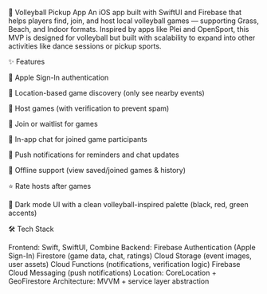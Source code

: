 🏐 Volleyball Pickup App
An iOS app built with SwiftUI and Firebase that helps players find, join, and host local volleyball games — supporting Grass, Beach, and Indoor formats. Inspired by apps like Plei and OpenSport, this MVP is designed for volleyball but built with scalability to expand into other activities like dance sessions or pickup sports.

✨ Features


🔐 Apple Sign-In authentication

📍 Location-based game discovery (only see nearby events)

📝 Host games (with verification to prevent spam)

👥 Join or waitlist for games

💬 In-app chat for joined game participants

🔔 Push notifications for reminders and chat updates

📶 Offline support (view saved/joined games & history)

⭐ Rate hosts after games

🎨 Dark mode UI with a clean volleyball-inspired palette (black, red, green accents)

🛠️ Tech Stack


Frontend: Swift, SwiftUI, Combine
Backend: Firebase
Authentication (Apple Sign-In)
Firestore (game data, chat, ratings)
Cloud Storage (event images, user assets)
Cloud Functions (notifications, verification logic)
Firebase Cloud Messaging (push notifications)
Location: CoreLocation + GeoFirestore
Architecture: MVVM + service layer abstraction
